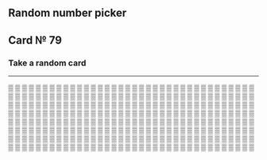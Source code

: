 ## Random number picker 

## Card № 79

### Take a random card
----
[▒](80.md) [▒](4.md) [▒](3.md) [▒](50.md) [▒](62.md) [▒](25.md) [▒](41.md) [▒](64.md) [▒](30.md) [▒](90.md) [▒](47.md) [▒](77.md) [▒](73.md) [▒](43.md) [▒](76.md) [▒](68.md) [▒](85.md) [▒](11.md) [▒](26.md) [▒](15.md) [▒](87.md) [▒](3.md) [▒](38.md) [▒](42.md) [▒](34.md) [▒](47.md) [▒](58.md) [▒](39.md) [▒](60.md) [▒](56.md) [▒](3.md) [▒](32.md) [▒](21.md) [▒](52.md) [▒](31.md) [▒](63.md) [▒](73.md) [▒](57.md) [▒](85.md) [▒](90.md) [▒](64.md) [▒](94.md) [▒](94.md) [▒](0.md) [▒](19.md) [▒](82.md) [▒](55.md) [▒](14.md) [▒](54.md) [▒](27.md) [▒](33.md) [▒](90.md) [▒](92.md) [▒](30.md) [▒](18.md) [▒](20.md) [▒](11.md) [▒](99.md) [▒](85.md) [▒](22.md) [▒](81.md) [▒](93.md) [▒](78.md) [▒](44.md) [▒](41.md) [▒](96.md) [▒](86.md) [▒](22.md) [▒](43.md) [▒](8.md) [▒](70.md) [▒](48.md) [▒](59.md) [▒](67.md) [▒](2.md) [▒](12.md) [▒](2.md) [▒](68.md) [▒](26.md) [▒](6.md) [▒](45.md) [▒](98.md) [▒](27.md) [▒](28.md) [▒](65.md) [▒](29.md) [▒](75.md) [▒](31.md) [▒](91.md) [▒](21.md) [▒](36.md) [▒](25.md) [▒](18.md) [▒](8.md) [▒](12.md) [▒](35.md) [▒](14.md) [▒](53.md) [▒](44.md) [▒](5.md) [▒](49.md) [▒](35.md) [▒](38.md) [▒](87.md) [▒](28.md) [▒](30.md) [▒](10.md) [▒](4.md) [▒](31.md) [▒](19.md) [▒](49.md) [▒](99.md) [▒](64.md) [▒](83.md) [▒](23.md) [▒](70.md) [▒](5.md) [▒](94.md) [▒](65.md) [▒](76.md) [▒](36.md) [▒](50.md) [▒](49.md) [▒](86.md) [▒](81.md) [▒](42.md) [▒](39.md) [▒](9.md) [▒](51.md) [▒](42.md) [▒](56.md) [▒](55.md) [▒](10.md) [▒](97.md) [▒](62.md) [▒](26.md) [▒](11.md) [▒](33.md) [▒](88.md) [▒](71.md) [▒](53.md) [▒](14.md) [▒](52.md) [▒](54.md) [▒](78.md) [▒](60.md) [▒](51.md) [▒](8.md) [▒](53.md) [▒](41.md) [▒](82.md) [▒](1.md) [▒](78.md) [▒](1.md) [▒](66.md) [▒](7.md) [▒](57.md) [▒](57.md) [▒](40.md) [▒](99.md) [▒](86.md) [▒](63.md) [▒](75.md) [▒](17.md) [▒](4.md) [▒](45.md) [▒](82.md) [▒](30.md) [▒](7.md) [▒](23.md) [▒](51.md) [▒](40.md) [▒](89.md) [▒](79.md) [▒](52.md) [▒](16.md) [▒](13.md) [▒](31.md) [▒](70.md) [▒](28.md) [▒](93.md) [▒](4.md) [▒](55.md) [▒](27.md) [▒](14.md) [▒](56.md) [▒](18.md) [▒](60.md) [▒](73.md) [▒](34.md) [▒](79.md) [▒](79.md) [▒](46.md) [▒](93.md) [▒](83.md) [▒](99.md) [▒](85.md) [▒](61.md) [▒](54.md) [▒](41.md) [▒](12.md) [▒](35.md) [▒](43.md) [▒](32.md) [▒](54.md) [▒](42.md) [▒](36.md) [▒](80.md) [▒](47.md) [▒](73.md) [▒](9.md) [▒](72.md) [▒](20.md) [▒](1.md) [▒](40.md) [▒](29.md) [▒](69.md) [▒](32.md) [▒](81.md) [▒](64.md) [▒](27.md) [▒](34.md) [▒](44.md) [▒](83.md) [▒](24.md) [▒](95.md) [▒](87.md) [▒](98.md) [▒](81.md) [▒](96.md) [▒](67.md) [▒](38.md) [▒](59.md) [▒](74.md) [▒](38.md) [▒](21.md) [▒](56.md) [▒](13.md) [▒](61.md) [▒](91.md) [▒](10.md) [▒](92.md) [▒](80.md) [▒](36.md) [▒](32.md) [▒](43.md) [▒](68.md) [▒](82.md) [▒](52.md) [▒](24.md) [▒](15.md) [▒](89.md) [▒](59.md) [▒](10.md) [▒](48.md) [▒](74.md) [▒](69.md) [▒](61.md) [▒](37.md) [▒](89.md) [▒](98.md) [▒](20.md) [▒](46.md) [▒](45.md) [▒](97.md) [▒](79.md) [▒](71.md) [▒](25.md) [▒](95.md) [▒](11.md) [▒](7.md) [▒](39.md) [▒](83.md) [▒](9.md) [▒](16.md) [▒](63.md) [▒](17.md) [▒](51.md) [▒](58.md) [▒](29.md) [▒](70.md) [▒](58.md) [▒](46.md) [▒](66.md) [▒](37.md) [▒](21.md) [▒](50.md) [▒](15.md) 